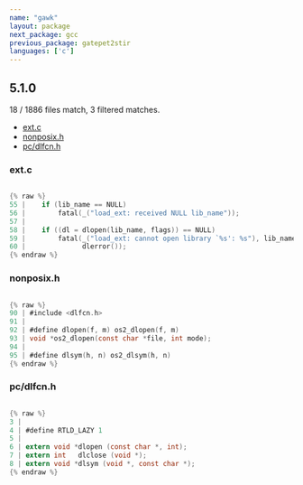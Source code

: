 ```yaml
---
name: "gawk"
layout: package
next_package: gcc
previous_package: gatepet2stir
languages: ['c']
---
```

## 5.1.0
18 / 1886 files match, 3 filtered matches.

 - [ext.c](#extc)
 - [nonposix.h](#nonposixh)
 - [pc/dlfcn.h](#pcdlfcnh)

### ext.c

```c

{% raw %}
55 | 	if (lib_name == NULL)
56 | 		fatal(_("load_ext: received NULL lib_name"));
57 | 
58 | 	if ((dl = dlopen(lib_name, flags)) == NULL)
59 | 		fatal(_("load_ext: cannot open library `%s': %s"), lib_name,
60 | 		      dlerror());
{% endraw %}

```
### nonposix.h

```c

{% raw %}
90 | #include <dlfcn.h>
91 | 
92 | #define dlopen(f, m) os2_dlopen(f, m)
93 | void *os2_dlopen(const char *file, int mode);
94 | 
95 | #define dlsym(h, n) os2_dlsym(h, n)
{% endraw %}

```
### pc/dlfcn.h

```c

{% raw %}
3 | 
4 | #define RTLD_LAZY 1
5 | 
6 | extern void *dlopen (const char *, int);
7 | extern int   dlclose (void *);
8 | extern void *dlsym (void *, const char *);
{% endraw %}

```